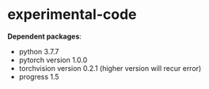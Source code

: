 # experimental-code

**Dependent packages**:
+ python 3.7.7
+ pytorch version 1.0.0
+ torchvision version 0.2.1 (higher version will recur error)
+ progress 1.5
